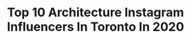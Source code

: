 ---
title: Top 10 Architecture Instagram Influencers In Toronto In 2020
description: Identify the most popular Instagram accounts on inBeat.
platform: Instagram
profiles:
  - username: "irisy_8"
    fullname: >-
      Iris | Toronto Photographer
    location: "Canada"
    followers: 6458
    engagement: 4164
    commentsToLikes: 0.157914
    avatar: "https://scontent-amt2-1.cdninstagram.com/v/t51.2885-19/s320x320/69679186_704880656694447_4961145693164011520_n.jpg?_nc_ht=scontent-amt2-1.cdninstagram.com&_nc_ohc=_jgDnWd0ZvMAX8AxpCh&oh=e7baed375774af588538f678895def0c&oe=5EBBDA13"
    verified: false
    hashtags: "#nochinaextradition, #thestreetpr0ject, #sharecangeo, #6ixwalks"
  - username: "torontoontop"
    fullname: >-
      Eddie Kha
    location: "Canada"
    followers: 75581
    engagement: 191
    commentsToLikes: 0.114457
    avatar: "https://scontent-lhr8-1.cdninstagram.com/v/t51.2885-19/s320x320/44785523_747086275634966_2020456305138860032_n.jpg?_nc_ht=scontent-lhr8-1.cdninstagram.com&_nc_ohc=o02Ylg6hMsgAX-EXdPt&oh=08c4a854d4a8f647e1d796f25e1aaa52&oe=5EBC295F"
    verified: false
    hashtags: "#stoplookinatmybutt, #huawei, #trudeau, #jagmeetsingh"
  - username: "bongfromthe6ix"
    fullname: >-
      The Bong From The 6ix
    location: "Canada"
    followers: 12738
    engagement: 574
    commentsToLikes: 0.015350
    avatar: "https://scontent-lga3-1.cdninstagram.com/v/t51.2885-19/s320x320/44726692_273386383313817_5272685024334839808_n.jpg?_nc_ht=scontent-lga3-1.cdninstagram.com&_nc_ohc=SXQsMr3q-bwAX-qaTEG&oh=f5107651cefc0a3d98403f2131c97866&oe=5EB1DC79"
    verified: false
    hashtags: "#desserts, #bakersofinstagram, #lemonbuttercream, #weekend"
  - username: "creativemaazk"
    fullname: >-
      Maaz Khan
    location: "Canada"
    followers: 5885
    engagement: 621
    commentsToLikes: 0.120260
    avatar: "https://scontent-lhr8-1.cdninstagram.com/v/t51.2885-19/s320x320/84243619_2247508678685327_9173402497547501568_n.jpg?_nc_ht=scontent-lhr8-1.cdninstagram.com&_nc_ohc=R9oe_nosPagAX98V2cF&oh=60bf4a72cbd4ca5e2f6fe7e93c7d5907&oe=5EBC60A5"
    verified: false
    hashtags: "#creativity, #story, #fujifilmxt4, #natgeoadventure"
  - username: "kerrylaifatt"
    fullname: >-
      Kerry | Toronto Travel Foodie
    location: "Canada"
    followers: 8532
    engagement: 1063
    commentsToLikes: 0.282001
    avatar: "https://scontent-lhr8-1.cdninstagram.com/v/t51.2885-19/s320x320/50100472_2737901936250790_7257201438277763072_n.jpg?_nc_ht=scontent-lhr8-1.cdninstagram.com&_nc_ohc=c_ut3jzRH-8AX86U2X4&oh=ca07902db706fb7ac6bc59108182e0b1&oe=5EBC2D15"
    verified: false
    hashtags: "#valentines, #freshair, #foodie, #justine"
  - username: "jenevoymakeupstudio"
    fullname: >-
      Toronto Makeup & Hair Artists
    location: "Canada"
    followers: 15406
    engagement: 137
    commentsToLikes: 0.019254
    avatar: "https://scontent-ams4-1.cdninstagram.com/v/t51.2885-19/s320x320/40949123_293000004631659_5931479573853110272_n.jpg?_nc_ht=scontent-ams4-1.cdninstagram.com&_nc_ohc=S20dai9xfJAAX_Rx_Eu&oh=d90ecd5272ae62b85fd15160f9ab53ad&oe=5EA59462"
    verified: false
    hashtags: "#eyeliner, #glowingskin, #interiordesign, #jebride"
  - username: "studio_north"
    fullname: >-
      Studio North
    location: "Canada"
    followers: 12756
    engagement: 468
    commentsToLikes: 0.018333
    avatar: "https://scontent-amt2-1.cdninstagram.com/v/t51.2885-19/10706773_360831674070380_631429464_a.jpg?_nc_ht=scontent-amt2-1.cdninstagram.com&_nc_ohc=2Ct5SNNRIegAX92q8oI&oh=9b062010ec3498842a43ef89a0b85a02&oe=5EB0ED4E"
    verified: false
    hashtags: "#plants, #wellington, #garden, #kitchen"
  - username: "westbankcorp"
    fullname: >-
      Westbank
    location: "Canada"
    followers: 26214
    engagement: 112
    commentsToLikes: 0.016680
    avatar: "https://scontent-ams4-1.cdninstagram.com/v/t51.2885-19/s320x320/80090088_2899563350063451_7456467661451427840_n.jpg?_nc_ht=scontent-ams4-1.cdninstagram.com&_nc_ohc=iX-7gxCSmTcAX_EylKb&oh=13fdf1cd20cd3a29e95de0b803eb3aab&oe=5EB26AEE"
    verified: false
    hashtags: "#architecture, #englishbay, #homesforlease, #vancouverhouse"
  - username: "chasinglife"
    fullname: >-
      Chase Constantino
    location: "Canada"
    followers: 28993
    engagement: 359
    commentsToLikes: 0.028993
    avatar: "https://scontent-ams4-1.cdninstagram.com/v/t51.2885-19/s320x320/91465797_3166019916763700_4401469316571070464_n.jpg?_nc_ht=scontent-ams4-1.cdninstagram.com&_nc_ohc=xncA76HlvDoAX_vRDGp&oh=b9a1529d73a376a0d1e706bb50098ae1&oe=5EB85155"
    verified: false
    hashtags: "#tiktok, #teamnosleep, #goan, #creative"
  - username: "pjamnicky"
    fullname: >-
      PAULJPHOTOS.COM
    location: "Canada"
    followers: 18343
    engagement: 216
    commentsToLikes: 0.077284
    avatar: "https://scontent-amt2-1.cdninstagram.com/v/t51.2885-19/s320x320/57000880_367459290530974_2007845138696503296_n.jpg?_nc_ht=scontent-amt2-1.cdninstagram.com&_nc_ohc=TPB2GCasFXUAX_i5w5h&oh=2c2dae9cddcc31d2b67dd5cb6ab34530&oe=5EB6850E"
    verified: false
    hashtags: "#dannymiamiunderwear, #mexico, #physique, #swimsuit"
---